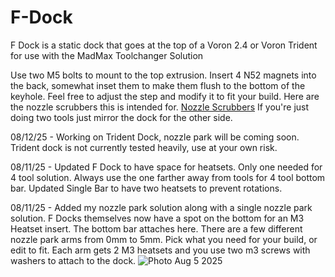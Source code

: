 # F-Dock
F Dock is a static dock that goes at the top of a Voron 2.4 or Voron Trident for use with the MadMax Toolchanger Solution

Use two M5 bolts to mount to the top extrusion. Insert 4 N52 magnets into the back, somewhat inset them to make them flush to the bottom of the keyhole. Feel free to adjust the step and modify it to fit your build.
Here are the nozzle scrubbers this is intended for.  [Nozzle Scrubbers](https://a.co/d/dKHXIwk)
If you're just doing two tools just mirror the dock for the other side. 


08/12/25 - Working on Trident Dock, nozzle park will be coming soon. Trident dock is not currently tested heavily, use at your own risk. 

08/11/25 - Updated F Dock to have space for heatsets. Only one needed for 4 tool solution. Always use the one farther away from tools for 4 tool bottom bar. Updated Single Bar to have two heatsets to prevent rotations. 


08/11/25 - Added my nozzle park solution along with a single nozzle park solution. F Docks themselves now have a spot on the bottom for an M3 Heatset insert. The bottom bar attaches here. There are a few different nozzle park arms from 0mm to 5mm. Pick what you need for your build, or edit to fit. Each arm gets 2 M3 heatsets and you use two m3 screws with washers to attach to the dock. 
![Photo Aug 5 2025](https://github.com/user-attachments/assets/f6eb9505-2606-4a5c-8c4a-f7487d3f3f27)
